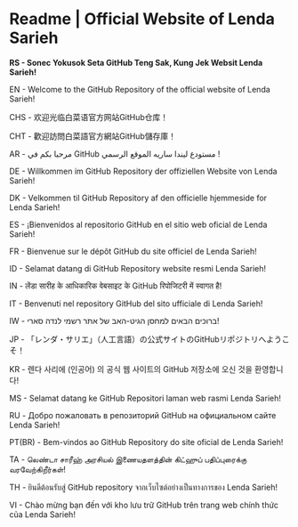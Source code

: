 # Readme | Official Website of Lenda Sarieh
**RS - Sonec Yokusok Seta GitHub Teng Sak, Kung Jek Websit Lenda Sarieh!**

EN - Welcome to the GitHub Repository of the official website of Lenda Sarieh!

CHS - 欢迎光临白菜语官方网站GitHub仓库！

CHT - 歡迎訪問白菜語官方網站GitHub儲存庫！

AR - مرحبا بكم في GitHub مستودع ليندا ساريه الموقع الرسمي !

DE - Willkommen im GitHub Repository der offiziellen Website von Lenda Sarieh!

DK - Velkommen til GitHub Repository af den officielle hjemmeside for Lenda Sarieh!

ES - ¡Bienvenidos al repositorio GitHub en el sitio web oficial de Lenda Sarieh!

FR - Bienvenue sur le dépôt GitHub du site officiel de Lenda Sarieh!

ID - Selamat datang di GitHub Repository website resmi Lenda Sarieh!

IN - लेंडा सारीह के आधिकारिक वेबसाइट के GitHub रिपोजिटरी में स्वागत है!

IT - Benvenuti nel repository GitHub del sito ufficiale di Lenda Sarieh!

IW - ברוכים הבאים למחסן הגיט-האב של אתר רשמי לנדה סארי!

JP - 「レンダ・サリエ」（人工言語）の公式サイトのGitHubリポジトリへようこそ！

KR - 렌다 사리에 (인공어) 의 공식 웹 사이트의 GitHub 저장소에 오신 것을 환영합니다!

MS - Selamat datang ke GitHub Repositori laman web rasmi Lenda Sarieh!

RU - Добро пожаловать в репозиторий GitHub на официальном сайте Lenda Sarieh!

PT(BR) - Bem-vindos ao GitHub Repository do site oficial de Lenda Sarieh!

TA - லெண்டா சாரீஹ் அரசியல் இணையதளத்தின் கிட்ஹுப் பதிப்புரைக்கு வரவேற்கிறீர்கள்!

TH - ยินดีต้อนรับสู่ GitHub repository จากเว็บไซต์อย่างเป็นทางการของ Lenda Sarieh!

VI - Chào mừng bạn đến với kho lưu trữ GitHub trên trang web chính thức của Lenda Sarieh!
